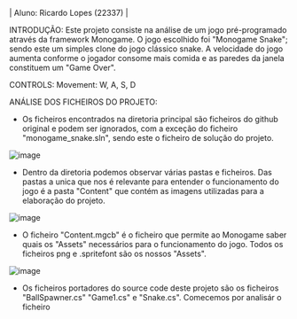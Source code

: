 | Aluno: Ricardo Lopes (22337) |

INTRODUÇÃO:
  Este projeto consiste na análise de um jogo pré-programado através da framework Monogame. O jogo escolhido foi "Monogame Snake"; sendo este um simples clone do jogo clássico snake. A     velocidade do jogo aumenta conforme o jogador consome mais comida e as paredes da janela constituem um "Game Over".

CONTROLS:
  Movement: W, A, S, D

ANÁLISE DOS FICHEIROS DO PROJETO:
  - Os ficheiros encontrados na diretoria principal são ficheiros do github original e podem ser ignorados, com a exceção do ficheiro "monogame_snake.sln", sendo este o ficheiro de solução do projeto.
  
  ![image](https://github.com/initializedentity/Monogame-Analysis/assets/167578514/bbeab16e-a819-45b7-a274-7139fb8b4c31)
  
  - Dentro da diretoria podemos observar várias pastas e ficheiros. Das pastas a unica que nos é relevante para entender o funcionamento do jogo é a pasta "Content" que contém as imagens utilizadas para a elaboração do projeto.
  
  ![image](https://github.com/initializedentity/Monogame-Analysis/assets/167578514/a05b11ae-2c7c-4ccc-8c12-ec4019f919c1)
  
  - O ficheiro "Content.mgcb" é o ficheiro que permite ao Monogame saber quais os "Assets" necessários para o funcionamento do jogo. Todos os ficheiros png e .spritefont são os nossos "Assets".
  
  ![image](https://github.com/initializedentity/Monogame-Analysis/assets/167578514/ddf84c86-56c7-4c4d-9e1c-61721e7f21f4)
  
- Os ficheiros portadores do source code deste projeto são os ficheiros "BallSpawner.cs" "Game1.cs" e "Snake.cs". Comecemos por analisár o ficheiro 
